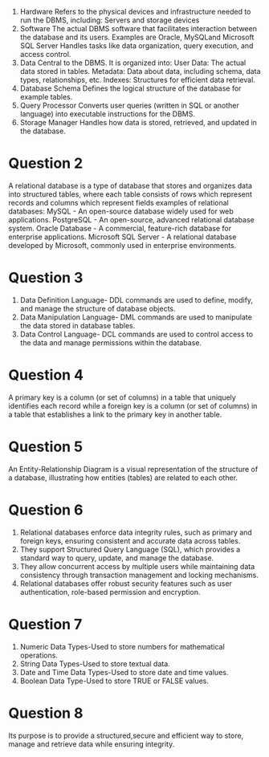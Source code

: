 
1. Hardware
Refers to the physical devices and infrastructure needed to run the DBMS, including:
Servers and storage devices
2. Software
The actual DBMS software that facilitates interaction between the database and its users. Examples are
Oracle, MySQLand Microsoft SQL Server
Handles tasks like data organization, query execution, and access control.
3. Data
Central to the DBMS. It is organized into:
User Data: The actual data stored in tables.
Metadata: Data about data, including schema, data types, relationships, etc.
Indexes: Structures for efficient data retrieval.
4. Database Schema
Defines the logical structure of the database for example tables.
5. Query Processor
Converts user queries (written in SQL or another language) into executable instructions for the DBMS.
6. Storage Manager
Handles how data is stored, retrieved, and updated in the database.


# Question 2
A relational database is a type of database that stores and organizes data into structured tables, where each table consists of rows which represent records and columns which represent fields
examples of relational databases:
MySQL - An open-source database widely used for web applications.
PostgreSQL - An open-source, advanced relational database system.
Oracle Database - A commercial, feature-rich database for enterprise applications.
Microsoft SQL Server - A relational database developed by Microsoft, commonly used in enterprise environments.

# Question 3
1. Data Definition Language- DDL commands are used to define, modify, and manage the structure of database objects.
2. Data Manipulation Language- DML commands are used to manipulate the data stored in database tables. 
3. Data Control Language- DCL commands are used to control access to the data and manage permissions within the database.

# Question 4
A primary key is a column (or set of columns) in a table that uniquely identifies each record while	a foreign key is a column (or set of columns) in a table that establishes a link to the primary key in another table.

# Question 5

An Entity-Relationship Diagram is a visual representation of the structure of a database, illustrating how entities (tables) are related to each other.

# Question 6
1. Relational databases enforce data integrity rules, such as primary and foreign keys, ensuring consistent and accurate data across tables.
2. They support Structured Query Language (SQL), which provides a standard way to query, update, and manage the database.
3. They allow concurrent access by multiple users while maintaining data consistency through transaction management and locking mechanisms.
4. Relational databases offer robust security features such as user authentication, role-based permission and encryption.

# Question 7
1. Numeric Data Types-Used to store numbers for mathematical operations.
2. String Data Types-Used to store textual data.
3. Date and Time Data Types-Used to store date and time values.
4. Boolean Data Type-Used to store TRUE or FALSE values.

# Question 8
Its purpose is to provide a structured,secure and efficient way to store, manage and retrieve data while ensuring integrity.